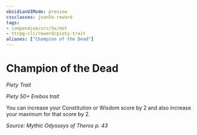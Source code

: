 ```yaml
---
obsidianUIMode: preview
cssclasses: json5e-reward
tags:
- compendium/src/5e/mot
- ttrpg-cli/reward/piety-trait
aliases: ["Champion of the Dead"]
---
```

# Champion of the Dead
*Piety Trait*  

*Piety 50+ Erebos trait*

You can increase your Constitution or Wisdom score by 2 and also increase your maximum for that score by 2.

*Source: Mythic Odysseys of Theros p. 43*
